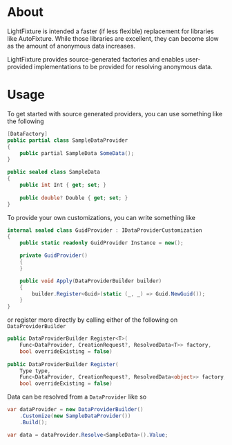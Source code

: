 # About

LightFixture is intended a faster (if less flexible) replacement for libraries like AutoFixture. While those libraries
are excellent, they can become slow as the amount of anonymous data increases.

LightFixture provides source-generated factories and enables user-provided implementations to be provided for resolving
anonymous data.

# Usage

To get started with source generated providers, you can use something like the following

```csharp
[DataFactory]
public partial class SampleDataProvider
{
    public partial SampleData SomeData();
}

public sealed class SampleData
{
    public int Int { get; set; }
    
    public double? Double { get; set; }
}
```

To provide your own customizations, you can write something like

```csharp
internal sealed class GuidProvider : IDataProviderCustomization
{
    public static readonly GuidProvider Instance = new();

    private GuidProvider()
    {
    }

    public void Apply(DataProviderBuilder builder)
    {
        builder.Register<Guid>(static (_, _) => Guid.NewGuid());
    }
}
```

or register more directly by calling either of the following on `DataProviderBuilder`

```csharp
public DataProviderBuilder Register<T>(
    Func<DataProvider, CreationRequest?, ResolvedData<T>> factory,
    bool overrideExisting = false)
    
public DataProviderBuilder Register(
    Type type,
    Func<DataProvider, CreationRequest?, ResolvedData<object>> factory,
    bool overrideExisting = false)
```

Data can be resolved from a `DataProvider` like so

```csharp
var dataProvider = new DataProviderBuilder()
    .Customize(new SampleDataProvider())
    .Build();

var data = dataProvider.Resolve<SampleData>().Value;
```